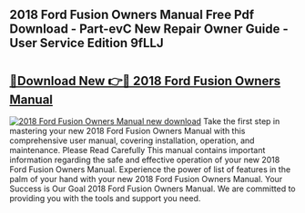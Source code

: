 ## 2018 Ford Fusion Owners Manual Free Pdf Download - Part-evC New Repair Owner Guide - User Service Edition 9fLLJ

# <h2><a href="http://bc15126.oget.top/?id=2018+Ford+Fusion+Owners+Manual">🔗Download New 👉🔴 2018 Ford Fusion Owners Manual</a></h2>

[![2018 Ford Fusion Owners Manual new download](https://i.imgur.com/5g1atiW.png)](http://bc15126.oget.top/?id=2018+Ford+Fusion+Owners+Manual)
Take the first step in mastering your new 2018 Ford Fusion Owners Manual with this comprehensive user manual, covering installation, operation, and maintenance. Please Read Carefully This manual contains important information regarding the safe and effective operation of your new 2018 Ford Fusion Owners Manual. Experience the power of list of features in the palm of your hand with your new 2018 Ford Fusion Owners Manual. Your Success is Our Goal 2018 Ford Fusion Owners Manual. We are committed to providing you with the tools and support you need.
